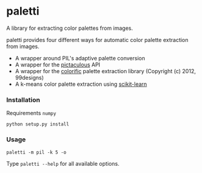 # paletti
A library for extracting color palettes from images.

paletti provides four different ways for automatic color palette extraction
from images.

* A wrapper around PIL's adaptive palette conversion
* A wrapper for the [pictaculous](http://www.pictaculous.com/) API
* A wrapper for the [colorific](https://github.com/99designs/colorific) palette extraction library (Copyright (c) 2012, 99designs)
* A k-means color palette extraction using [scikit-learn](http://scikit-learn.org)

### Installation

Requirements ``numpy``

``python setup.py install``

### Usage

``paletti -m pil -k 5 -o``

Type ``paletti --help`` for all available options.
